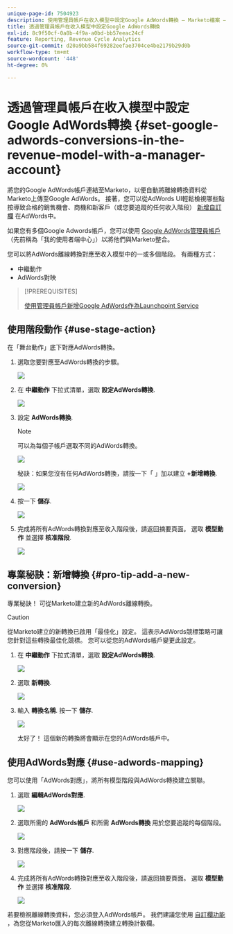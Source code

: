 ```yaml
---
unique-page-id: 7504923
description: 使用管理員帳戶在收入模型中設定Google AdWords轉換 — Marketo檔案 — 產品檔案
title: 透過管理員帳戶在收入模型中設定Google AdWords轉換
exl-id: 8c9f50cf-0a8b-4f9a-a0bd-bb57eeac24cf
feature: Reporting, Revenue Cycle Analytics
source-git-commit: d20a9bb584f69282eefae3704ce4be2179b29d0b
workflow-type: tm+mt
source-wordcount: '448'
ht-degree: 0%

---
```


# 透過管理員帳戶在收入模型中設定Google AdWords轉換 {#set-google-adwords-conversions-in-the-revenue-model-with-a-manager-account}

將您的Google AdWords帳戶連結至Marketo，以便自動將離線轉換資料從Marketo上傳至Google AdWords。 接著，您可以從AdWords UI輕鬆檢視哪些點按導致合格的銷售機會、商機和新客戶（或您要追蹤的任何收入階段） [新增自訂欄](https://support.google.com/adwords/answer/3073556) 在AdWords中。

如果您有多個Google Adwords帳戶，您可以使用 [Google AdWords管理員帳戶](https://www.google.com/adwords/manager-accounts/) （先前稱為「我的使用者端中心」）以將他們與Marketo整合。

您可以將AdWords離線轉換對應至收入模型中的一或多個階段。 有兩種方式：

* 中繼動作
* AdWords對映

>[!PREREQUISITES]
>
>[使用管理員帳戶新增Google AdWords作為Launchpoint Service](/help/marketo/product-docs/administration/additional-integrations/add-google-adwords-as-a-launchpoint-service-with-a-manager-account.md)

## 使用階段動作 {#use-stage-action}

在「舞台動作」底下對應AdWords轉換。

1. 選取您要對應至AdWords轉換的步驟。

   ![](assets/image2015-2-26-16-3a40-3a2.png)

1. 在 **中繼動作** 下拉式清單，選取 **設定AdWords轉換**.

   ![](assets/image2015-2-26-16-3a52-3a24.png)

1. 設定 **AdWords轉換**.

   >[!NOTE]
   >
   >可以為每個子帳戶選取不同的AdWords轉換。

   ![](assets/image2015-3-27-17-3a16-3a37.png)

   秘訣：如果您沒有任何AdWords轉換，請按一下「 」加以建立 **+新增轉換**.

   ![](assets/image2015-3-27-17-3a18-3a58.png)

1. 按一下 **儲存**.

   ![](assets/image2015-3-27-17-3a21-3a15.png)

1. 完成將所有AdWords轉換對應至收入階段後，請返回摘要頁面。 選取 **模型動作** 並選擇 **核准階段**.

   ![](assets/image2015-2-27-12-3a20-3a20.png)

## 專業秘訣：新增轉換 {#pro-tip-add-a-new-conversion}

專業秘訣！ 可從Marketo建立新的AdWords離線轉換。

>[!CAUTION]
>
>從Marketo建立的新轉換已啟用「最佳化」設定。 這表示AdWords競標策略可讓您針對這些轉換最佳化競標。 您可以從您的AdWords帳戶變更此設定。

1. 在 **中繼動作** 下拉式清單，選取 **設定AdWords轉換**.

   ![](assets/image2015-2-26-16-3a52-3a24.png)

1. 選取 **新轉換**.

   ![](assets/image2015-3-27-17-3a23-3a13.png)

1. 輸入 **轉換名稱**. 按一下 **儲存**.

   ![](assets/image2015-3-27-17-3a24-3a49.png)

   太好了！ 這個新的轉換將會顯示在您的AdWords帳戶中。

## 使用AdWords對應 {#use-adwords-mapping}

您可以使用「AdWords對應」，將所有模型階段與AdWords轉換建立關聯。

1. 選取 **編輯AdWords對應**.

   ![](assets/image2015-2-26-17-3a3-3a29.png)

1. 選取所需的 **AdWords帳戶** 和所需 **AdWords轉換** 用於您要追蹤的每個階段。

   ![](assets/image2015-3-27-17-3a30-3a15.png)

1. 對應階段後，請按一下 **儲存**.

   ![](assets/image2015-3-27-17-3a30-3a48.png)

1. 完成將所有AdWords轉換對應至收入階段後，請返回摘要頁面。 選取 **模型動作** 並選擇 **核准階段**.

   ![](assets/image2015-2-27-12-3a20-3a20.png)

若要檢視離線轉換資料，您必須登入AdWords帳戶。 我們建議您使用 [自訂欄功能](https://support.google.com/adwords/answer/3073556) ，為您從Marketo匯入的每次離線轉換建立轉換計數欄。
